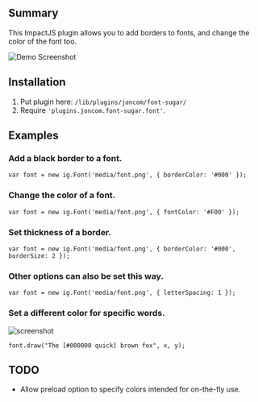 ## Summary ##
This ImpactJS plugin allows you to add borders to fonts, and change the color of the font too.

![Demo Screenshot](http://i.imgur.com/OqRpm0O.png)

## Installation ##
1. Put plugin here: `/lib/plugins/joncom/font-sugar/`
2. Require `'plugins.joncom.font-sugar.font'`.

## Examples ##

### Add a black border to a font. ###
`var font = new ig.Font('media/font.png', { borderColor: '#000' });`

### Change the color of a font. ###
`var font = new ig.Font('media/font.png', { fontColor: '#F00' });`

### Set thickness of a border. ###
`var font = new ig.Font('media/font.png', { borderColor: '#000', borderSize: 2 });`

### Other options can also be set this way. ###
`var font = new ig.Font('media/font.png', { letterSpacing: 1 });`

### Set a different color for specific words. ###
![screenshot](http://i.imgur.com/sPGbbEU.png)

`font.draw("The [#000000 quick] brown fox", x, y);`

## TODO ##
- Allow preload option to specify colors intended for on-the-fly use.